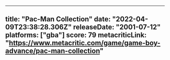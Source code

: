
---
title: "Pac-Man Collection"
date: "2022-04-09T23:38:28.306Z"
releaseDate: "2001-07-12"
platforms: ["gba"]
score: 79
metacriticLink: "https://www.metacritic.com/game/game-boy-advance/pac-man-collection"
---
